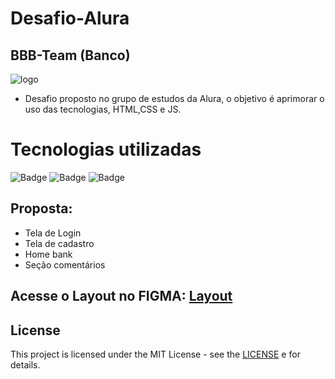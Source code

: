 # Desafio-Alura

## BBB-Team (Banco)
![logo](https://github.com/TalitaVial/Desafio-Alura-BBTeam/blob/master/assets/Logo.svg)
- Desafio proposto no grupo de estudos da Alura, o objetivo é aprimorar o uso das tecnologias, HTML,CSS e JS.

# Tecnologias utilizadas

![Badge](https://img.shields.io/badge/HTML5-E34F26?style=for-the-badge&logo=html5&logoColor=white)  ![Badge](https://img.shields.io/badge/CSS3-1572B6?style=for-the-badge&logo=css3&logoColor=ghost) ![Badge](https://img.shields.io/badge/JavaScript-323330?style=for-the-badge&logo=javascript&logoColor=ghost)

## Proposta:

- Tela de Login 
- Tela de cadastro
- Home bank
- Seção comentários

## Acesse o Layout no FIGMA: [Layout](https://www.figma.com/file/EQhiVBbXhc5TMvjMKTCI46/BB8-Team---UI-(Copy)-(Copy)?node-id=818%3A2)

## License
This project is licensed under the MIT License - see the [LICENSE](https://opensource.org/licenses/MIT) e for details.
